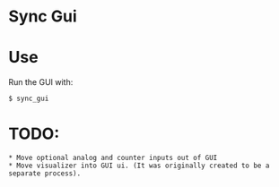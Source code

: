 Sync Gui
==========================

# Use

Run the GUI with:

    $ sync_gui

# TODO:
    * Move optional analog and counter inputs out of GUI
    * Move visualizer into GUI ui. (It was originally created to be a separate process).